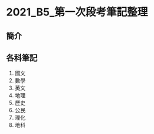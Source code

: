 # 2021_B5_第一次段考筆記整理
## 簡介
<p>

</p>

## 各科筆記
   1. 國文
   2. 數學
   3. 英文
   4. 地理
   5. 歷史
   6. 公民
   7. 理化
   8. 地科


